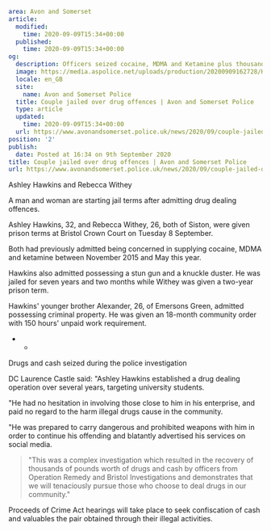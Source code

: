```yaml
area: Avon and Somerset
article:
  modified:
    time: 2020-09-09T15:34+00:00
  published:
    time: 2020-09-09T15:34+00:00
og:
  description: Officers seized cocaine, MDMA and Ketamine plus thousands in cash&#8230;
  image: https://media.aspolice.net/uploads/production/20200909162728/Hawkins-Withy-collage.jpg
  locale: en_GB
  site:
    name: Avon and Somerset Police
  title: Couple jailed over drug offences | Avon and Somerset Police
  type: article
  updated:
    time: 2020-09-09T15:34+00:00
  url: https://www.avonandsomerset.police.uk/news/2020/09/couple-jailed-over-drug-offences/
position: '2'
publish:
  date: Posted at 16:34 on 9th September 2020
title: Couple jailed over drug offences | Avon and Somerset Police
url: https://www.avonandsomerset.police.uk/news/2020/09/couple-jailed-over-drug-offences/
```

Ashley Hawkins and Rebecca Withey

A man and woman are starting jail terms after admitting drug dealing offences.

Ashley Hawkins, 32, and Rebecca Withey, 26, both of Siston, were given prison terms at Bristol Crown Court on Tuesday 8 September.

Both had previously admitted being concerned in supplying cocaine, MDMA and ketamine between November 2015 and May this year.

Hawkins also admitted possessing a stun gun and a knuckle duster. He was jailed for seven years and two months while Withey was given a two-year prison term.

Hawkins' younger brother Alexander, 26, of Emersons Green, admitted possessing criminal property. He was given an 18-month community order with 150 hours' unpaid work requirement.

 * *
Drugs and cash seized during the police investigation

DC Laurence Castle said: "Ashley Hawkins established a drug dealing operation over several years, targeting university students.

"He had no hesitation in involving those close to him in his enterprise, and paid no regard to the harm illegal drugs cause in the community.

"He was prepared to carry dangerous and prohibited weapons with him in order to continue his offending and blatantly advertised his services on social media.

> "This was a complex investigation which resulted in the recovery of thousands of pounds worth of drugs and cash by officers from Operation Remedy and Bristol Investigations and demonstrates that we will tenaciously pursue those who choose to deal drugs in our community."

Proceeds of Crime Act hearings will take place to seek confiscation of cash and valuables the pair obtained through their illegal activities.
